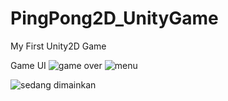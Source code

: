 # PingPong2D_UnityGame
My First Unity2D Game

Game UI
![game over](https://user-images.githubusercontent.com/40242930/78489621-ad928e80-777a-11ea-8607-0b4f640621a8.PNG)
![menu](https://user-images.githubusercontent.com/40242930/78489691-b2efd900-777a-11ea-81fe-eb18ae41a394.PNG)

![sedang dimainkan](https://user-images.githubusercontent.com/40242930/78489430-9fdd0900-777a-11ea-9b41-e027028763ec.PNG)

